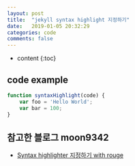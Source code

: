```yaml
---
layout: post
title:  "jekyll syntax highlight 지정하기"
date:   2019-01-05 20:32:29
categories: code
comments: false
---
```

* content
{:toc}

## code example
~~~javascript
function syntaxHighlight(code) {
	var foo = 'Hello World';
	var bar = 100;
}
~~~

## 참고한 블로그 moon9342
* [Syntax highlighter 지정하기 with rouge](https://moon9342.github.io/jekyll-rouge)
